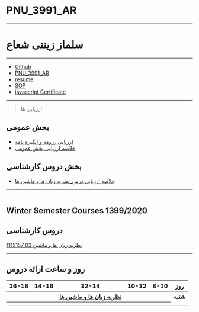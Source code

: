 # PNU_3991_AR 
--------------
# سلماز زینتی شعاع
--------------


- [Github](https://github.com/)
- [PNU_3991_AR](https://github.com/SOLMAZ215/PNU_3991_AR)
- [resume](https://SOLMAZ215.github.io//)
- [SOP](https://SOLMAZ215.github.io/SOLMAZ215.github.io-SOP-/)
- [javascript Certificate](https://github.com/SOLMAZ215/PNU_3991_AR/blob/main/js.pdf)

-----------

> ارزیابی ها

##  بخش عمومی
- [ارزیابی رزومه و انگیزه نامه](https://github.com/SOLMAZ215/PNU_3991_AR/blob/main/_General/RN_CV_CheckList_AR_3991.pdf)
- [خلاصه ارزیابی بخش عمومی](https://github.com/SOLMAZ215/PNU_3991_AR/blob/main/_General/RN_GeneralSection_CheckList_AR_3991.pdf)

## بخش دروس کارشناسی
- [خلاصه ارزیابی درس_نظریه زبان ها و ماشین ها ](https://github.com/SOLMAZ215/PNU_3991_AR/blob/main/Theory-of-Languages-and-Machines/RN_Theory_of_Languages_and_Machines_CheckList_AR_3991.pdf)
-------------




--------------

## Winter Semester Courses 1399/2020
    
## دروس کارشناسی

[1115157_03 نظریه زبان ها و ماشین](https://github.com/AliRazavi-edu/PNU_3991/tree/master/_BSc/Theory-of-Languages-and-Machines/_1115157_01/67_%D8%B1%D8%B6%D9%88%D8%A7%D9%86%D9%87%20%D9%86%D9%88%D8%B1%D8%B2%D8%A7%D8%A6%D9%8A)
<br>


    

------------------

## روز و ساعت ارائه دروس

<table style="width:100%">
  <tr>
    <th >16-18</th>
    <th >14-16</th>
    <th >12-14</th>
    <th>10-12</th>
    <th>8-10</th>
    <th>روز</th>
  </tr>
  <tr>
    <th ></th>
    <th ></th>
    <th ><a  href="https://github.com/AliRazavi-edu/PNU_3991/tree/master/_BSc/Theory-of-Languages-and-Machines#TOC">نظریه زبان ها و ماشین ها</a></th>
    <th></th>
    <th></th>
    <th>شنبه</th>
  </tr>
   <tr>
    <th ></th>
    <th ></th>
    <th></th>
    <th></th>
    <th ></th>
  
</table> 
     
     
     
     
     
     
     
     
     
     
     
    
